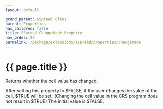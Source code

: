 ```yaml
---
layout: default

grand_parent: SSpread Class
parent: Properties
has_children: false
title: SSpread.ChangeMade Property
nav_order: 27
permalink: /package/extension5/sspread/properties/changemade
---
```

# {{ page.title }}

Returns whether the cell value has changed.

After setting this property to $FALSE, if the user changes the value of the cell, $TRUE will be set. (Changing the cell value in the CRS program does not result in $TRUE)
The initial value is $FALSE.